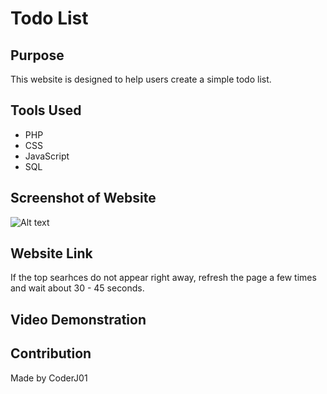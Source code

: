 # Todo List

## Purpose
This website is designed to help users create a simple todo list.

## Tools Used
* PHP
* CSS
* JavaScript
* SQL

## Screenshot of Website
![Alt text](./assets/images/todo-list.jpg.JPG?raw=true 'Todo List')

## Website Link


If the top searhces do not appear right away, refresh the page a few times and wait about 30 - 45 seconds.

## Video Demonstration


## Contribution
Made by CoderJ01